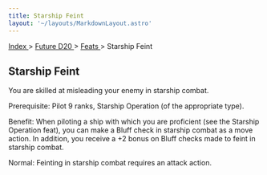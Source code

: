 ```yaml
---
title: Starship Feint
layout: '~/layouts/MarkdownLayout.astro'
---
```


[ Index ](/) > [ Future D20 ](/future.d20.srd) > [ Feats ](/future.d20.srd/feats) > Starship Feint

##  Starship Feint

You are skilled at misleading your enemy in starship combat.

Prerequisite: Pilot 9 ranks, Starship Operation (of the appropriate type).

Benefit: When piloting a ship with which you are proficient (see the Starship
Operation feat), you can make a Bluff check in starship combat as a move
action. In addition, you receive a +2 bonus on Bluff checks made to feint in
starship combat.

Normal: Feinting in starship combat requires an attack action.


